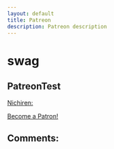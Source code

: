 ```yaml
---
layout: default
title: Patreon
description: Patreon description
---
```

# swag

## PatreonTest

<u>Nichiren:</u>

<a href="https://www.patreon.com/bePatron?u=53107645" data-patreon-widget-type="become-patron-button">Become a Patron!</a>
<script async src="https://cdn6.patreon.com/becomePatronButton.bundle.js"></script>

## Comments:

<script src="https://utteranc.es/client.js"
        repo="Paroyer/Comment" 
        issue-term="pathname"
        theme="github-dark"
        label="Comment"
        crossorigin="anonymous"
        async>
</script>  
